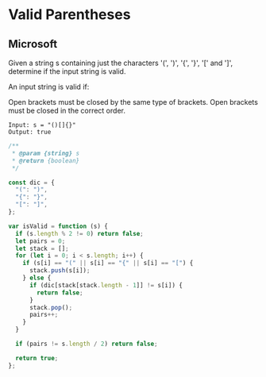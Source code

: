 # Valid Parentheses

## Microsoft

Given a string s containing just the characters '(', ')', '{', '}', '[' and ']', determine if the input string is valid.

An input string is valid if:

Open brackets must be closed by the same type of brackets.
Open brackets must be closed in the correct order.

```
Input: s = "()[]{}"
Output: true
```

```js
/**
 * @param {string} s
 * @return {boolean}
 */

const dic = {
  "(": ")",
  "{": "}",
  "[": "]",
};

var isValid = function (s) {
  if (s.length % 2 != 0) return false;
  let pairs = 0;
  let stack = [];
  for (let i = 0; i < s.length; i++) {
    if (s[i] == "(" || s[i] == "{" || s[i] == "[") {
      stack.push(s[i]);
    } else {
      if (dic[stack[stack.length - 1]] != s[i]) {
        return false;
      }
      stack.pop();
      pairs++;
    }
  }

  if (pairs != s.length / 2) return false;

  return true;
};
```
